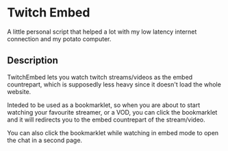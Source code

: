 # Twitch Embed #

A little personal script that helped a lot with my low latency internet connection and my potato computer. 

## Description ##

TwitchEmbed lets you watch twitch streams/videos as the embed countrepart, which is supposedly less heavy since it doesn't load the whole website.

Inteded to be used as a bookmarklet, so when you are about to start watching your favourite streamer, or a VOD, you can click the bookmarklet and it will redirects you to the embed countrepart of the stream/video.

You can also click the bookmarklet while watching in embed mode to open the chat in a second page.
